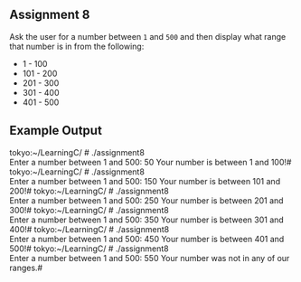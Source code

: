 ## Assignment 8
Ask the user for a number between `1` and `500` and then display what range that number is in from the following:
+ 1 - 100
+ 101 - 200
+ 201 - 300
+ 301 - 400
+ 401 - 500

## Example Output
tokyo:~/LearningC/ # ./assignment8                                                                           
Enter a number between 1 and 500: 50
Your number is between 1 and 100!#
tokyo:~/LearningC/ # ./assignment8                                                                          
Enter a number between 1 and 500: 150
Your number is between 101 and 200!#
tokyo:~/LearningC/ # ./assignment8                                                                         
Enter a number between 1 and 500: 250
Your number is between 201 and 300!#
tokyo:~/LearningC/ # ./assignment8                                                                        
Enter a number between 1 and 500: 350
Your number is between 301 and 400!#
tokyo:~/LearningC/ # ./assignment8                                                                         
Enter a number between 1 and 500: 450
Your number is between 401 and 500!#
tokyo:~/LearningC/ # ./assignment8                                                                            
Enter a number between 1 and 500: 550
Your number was not in any of our ranges.#
